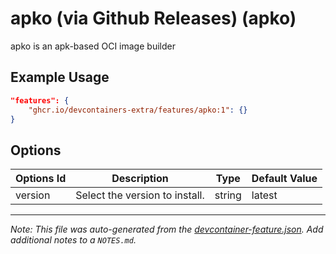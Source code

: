 
# apko (via Github Releases) (apko)

apko is an apk-based OCI image builder

## Example Usage

```json
"features": {
    "ghcr.io/devcontainers-extra/features/apko:1": {}
}
```

## Options

| Options Id | Description | Type | Default Value |
|-----|-----|-----|-----|
| version | Select the version to install. | string | latest |



---

_Note: This file was auto-generated from the [devcontainer-feature.json](devcontainer-feature.json).  Add additional notes to a `NOTES.md`._
